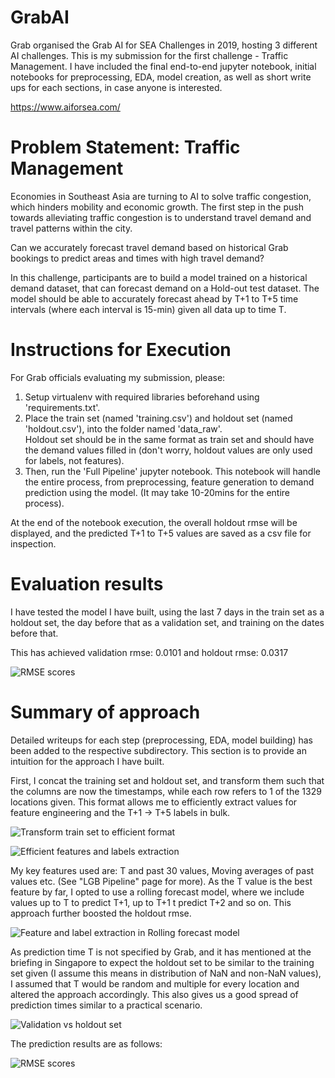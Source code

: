 # GrabAI
Grab organised the Grab AI for SEA Challenges in 2019, hosting 3 different AI challenges.
This is my submission for the first challenge - Traffic Management.
I have included the final end-to-end jupyter notebook, initial notebooks for preprocessing, EDA, model creation, 
as well as short write ups for each sections, in case anyone is interested.

https://www.aiforsea.com/

# Problem Statement: Traffic Management 

Economies in Southeast Asia are turning to AI to solve traffic congestion, which hinders mobility and economic growth. The first step in the push towards alleviating traffic congestion is to understand travel demand and travel patterns within the city.

Can we accurately forecast travel demand based on historical Grab bookings to predict areas and times with high travel demand?

In this challenge, participants are to build a model trained on a historical demand dataset, that can forecast demand on a Hold-out test dataset. The model should be able to accurately forecast ahead by T+1 to T+5 time intervals (where each interval is 15-min) given all data up to time T.

# Instructions for Execution

For Grab officials evaluating my submission, please:
  1. Setup virtualenv with required libraries beforehand using 'requirements.txt'.
  2. Place the train set (named 'training.csv') and holdout set (named 'holdout.csv'), into the folder named 'data_raw'. </br>
  Holdout set should be in the same format as train set and should have the demand values filled in (don't worry, holdout values are only used for labels, not features).
  3. Then, run the 'Full Pipeline' jupyter notebook. This notebook will handle the entire process, from preprocessing, feature generation to demand prediction using the model. (It may take 10-20mins for the entire process).
  
At the end of the notebook execution, the overall holdout rmse will be displayed, and the predicted T+1 to T+5 values are saved as a csv file for inspection.

# Evaluation results

I have tested the model I have built, using the last 7 days in the train set as a holdout set, the day before that as a validation set, and training on the dates before that. 

This has achieved validation rmse: 0.0101 and holdout rmse: 0.0317

![RMSE scores](../images/rmse_holdout.png?raw=true "RMSE scores")

# Summary of approach

Detailed writeups for each step (preprocessing, EDA, model building) has been added to the respective subdirectory. This section is to provide an intuition for the approach I have built.

First, I concat the training set and holdout set, and transform them such that the columns are now the timestamps, while each row refers to 1 of the 1329 locations given.
This format allows me to efficiently extract values for feature engineering and the T+1 -> T+5 labels in bulk.

![Transform train set to efficient format](../images/df_train_to_transformed.png?raw=true "Transforming train set")

![Efficient features and labels extraction](../images/extraction_feature_label.png?raw=true "Efficient features and labels extraction")

My key features used are: T and past 30 values, Moving averages of past values etc. (See "LGB Pipeline" page for more).
As the T value is the best feature by far, I opted to use a rolling forecast model, where we include values up to T to predict T+1,
up to T+1 t predict T+2 and so on. This approach further boosted the holdout rmse.

![Feature and label extraction in Rolling forecast model](../images/extraction_rolling_forecast.png?raw=true "Feature and label extraction in Rolling forecast model")

As prediction time T is not specified by Grab, and it has mentioned at the briefing in Singapore to expect the holdout set to be similar to the training set given
(I assume this means in distribution of NaN and non-NaN values), I assumed that T would be random and multiple for every location and altered the approach accordingly.
This also gives us a good spread of prediction times similar to a practical scenario.

![Validation vs holdout set](../images/extraction_val_holdout.png?raw=true "Validation vs holdout set")

The prediction results are as follows:

![RMSE scores](../images/rmse_holdout.png?raw=true "RMSE scores")